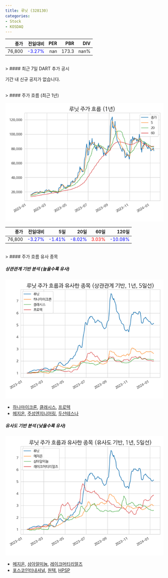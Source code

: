 ```yaml
---
title: 루닛 (328130)
categories:
- Stock
- KOSDAQ
---
```


|종가|전일대비|PER|PBR|DIV|
|---:|-------:|--:|--:|--:|
|76,800|<span style="color: blue">-3.27%</span>|nan|173.3|nan%|

<!-- more -->

<br>
> #### 최근 7일 DART 추가 공시

기간 내 신규 공지가 없습니다.

<br>
> #### 주가 흐름 (최근 1년)

![328130](/assets/images/stock/328130.png)

|종가|전일대비|5일|20일|60일|120일|
|---:|-------:|--:|---:|---:|----:|
|76,800|<span style="color: blue">-3.27%</span>|<span style="color: blue">-1.41%</span>|<span style="color: blue">-8.02%</span>|<span style="color: red">3.03%</span>|<span style="color: blue">-10.08%</span>|

<br>
> #### 주가 흐름 유사 종목

##### 상관관계 기반 분석 (높을수록 유사)
![328130](/assets/images/stock/328130_corr.png)
- [하나마이크론](/067310/), [클래시스](/214150/), [프로텍](/053610/)
- [메지온](/140410/), [주성엔지니어링](/036930/), [두산테스나](/131970/)

##### 유사도 기반 분석 (낮을수록 유사)
![328130](/assets/images/stock/328130_sim.png)
- [메지온](/140410/), [삼아알미늄](/006110/), [레이크머티리얼즈](/281740/)
- [포스코인터내셔널](/047050/), [원텍](/336570/), [HPSP](/403870/)